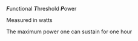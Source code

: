 ***F***unctional ***T***hreshold ***P***ower

Measured in watts

The maximum power one can sustain for one hour